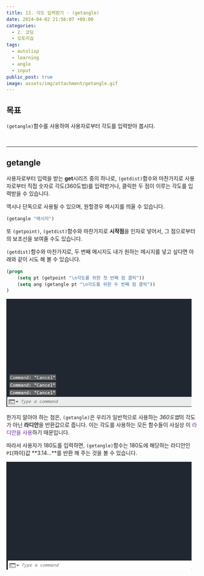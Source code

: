 ```yaml
---
title: 13. 각도 입력받기 - (getangle)
date: 2024-04-02 21:56:07 +09:00
categories:
  - 2. 코딩
  - 오토리습
tags:
  - autolisp
  - learning
  - angle
  - input
public_post: true
image: assets/img/attachment/getangle.gif
---
```

## 목표
`(getangle)`함수를 사용하여 사용자로부터 각도를 입력받아 봅시다.


<br>
<hr>

## getangle
사용자로부터 입력을 받는 **get**시리즈 중의 하나로, `(getdist)`함수와 마찬가지로 사용자로부터 직접 숫자로 각도(360도법)를 입력받거나, 클릭한 두 점이 이루는 각도를 입력받을 수 있습니다.

역시나 단독으로 사용될 수 있으며, 원할경우 메시지를 띄울 수 있습니다.
```lisp
(getangle "메시지")
```

또 `(getpoint)`, `(getdist)`함수와 마찬가지로 **시작점**을 인자로 넣어서, 그 점으로부터의 보조선을 보여줄 수도 있습니다.

`(getdist)`함수와 마찬가지로, 두 번째 메시지도 내가 원하는 메시지를 넣고 싶다면 아래와 같이 시도 해 볼 수 있습니다.
```lisp
(progn
	(setq pt (getpoint "\n각도를 위한 첫 번째 점 클릭"))
	(setq ang (getangle pt "\n각도를 위한 두 번째 점 클릭"))
)
```

![](assets/img/attachment/getangle.gif)

한가지 알아야 하는 점은, `(getangle)`은 우리가 일반적으로 사용하는 *360도법*의 각도가 아닌 **라디안**을 반환값으로 줍니다. 이는 각도를 사용하는 모든 함수들이 사실상 이 <font color="#7030a0">라디안을 사용</font>하기 때문입니다.

따라서 사용자가 180도를 입력하면, `(getangle)`함수는 180도에 해당하는 라디안인 `PI`(파이)값 **3.14...**를 반환 해 주는 것을 볼 수 있습니다.

![](assets/img/attachment/getangle1.gif)
